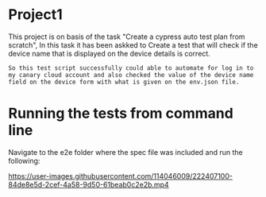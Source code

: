 # Project1
This project is on basis of the task "Create a cypress auto test plan from scratch", In this task it has been askked to Create a test that will check if the device name that is displayed on the device details is correct.

    So this test script successfully could able to automate for log in to my canary cloud account and also checked the value of the device name field on the device form with what is given on the env.json file.


# Running the tests from command line
Navigate to the e2e folder where the spec file was included and run the following:




https://user-images.githubusercontent.com/114046009/222407100-84de8e5d-2cef-4a58-9d50-61beab0c2e2b.mp4
